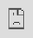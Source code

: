 ```yaml
---
layout: post
title:  "0042: Part 1 - Using IFTTT on a Pixel or Android Phone"
permalink: /0042/
date: 2020-01-29
author: "Steven B. Combs, Ph.D."
category:
  - podcast
tags:
  - ifttt
  - automation
  - pixelphone
  - android
  - automation
---
```


This is part one of a three-part series on the use of the free service IFTTT to automate actions on the Pixel Phone, Google Assistant, or G Suite. In this episode we begin using IFTTT with our Pixel or Android phones. If you really want to up your Pixel-powered game, learn how to create IFTTT applets to automate functions on your phone.

The three-part series includes:

1. [Part 1 - Using IFTTT on a Pixel or Android Phone](/0042)
2. [Part 2 - Using IFTTT with the Google Assistant](/0043) - Coming soon
3. [Part 3 - Using IFTTT with G Suite applications](/0044) - Coming soon

## Episode Download

[Download Episode](https://s3-us-west-2.amazonaws.com/anchor-audio-bank/staging/2020-01-30/2c4ad09efd07fdc771488c796bd9ca21.m4a)

## Listen Now

<p><iframe src="https://anchor.fm/pixelpowerpodcast/embed/episodes/0042-Part-1---Using-IFTTT-on-a-Pixel-or-Android-Phone-eah9a1" height="98px" width="500px" frameborder="0" scrolling="no"></iframe></p>

<div style="padding-top:19.6%;background-color: white;">
  <p><iframe src="https://anchor.fm/pixelpowerpodcast/embed/episodes/0042-Part-1---Using-IFTTT-on-a-Pixel-or-Android-Phone-eah9a1" frameborder="0" scrolling="no"
    style="position:absolute;top:0;left:0;width:100%;height:100%;"></iframe></p>
</div>

![Episode Album Art](/images/album-art/2020/0042.png)

## Show Notes

### Introduction

Sorry for the couple of days delay. Flu bug got me!

If you are not familiar with IFTTT, here's a quick introduction:

1. Cloud service used to automate actions.
2. Create applets from various services.
3. It's free! Businesses pay to have their devices connected.
4. Only drawback is the lack of complex applets.
5. Numerous devices and services offered.

You create applets from triggers and actions or select from a huge library of applets created and shared by other users. You should browse the library just to see what's possible and generate ideas for your own applets. We'll take a look at some toward the end of this segment.

### IFTTT Android services

IFTTT includes five services specific to Android phones as shown in the image below:

![IFTTT Android services](/images/posts/2020-01-29-0042/ifttt-android-services.png)

In order for these services to work, install the [IFTTT app](https://play.google.com/store/apps/details?id=com.ifttt.ifttt&hl=en_US) from the Google Play Store.

Services can provide both actions and triggers and some will only include one or the other. I will discuss both but below is an overview screenshot:

![](/images/posts/2020-01-29-0042/ifttt-android-actions-1.png)
![](/images/posts/2020-01-29-0042/ifttt-android-actions-2.png)

#### Service 1 - Android Battery

This service provides triggers based on the battery status of the phone.

Triggers include:

* Battery drops below 15%
* Device is plugged in
* Device is unplugged

#### Service 2 - Android Device

This service provides both triggers and actions based on phone actions.

Triggers include:

* Notification received
* Notification received from a specific app
* Connects to a Bluetooth device
* Disconnects from a Bluetooth device
* Connects to any WiFi network
* Disconnects from any WiFi network
* Connects or disconnects from any WiFi network
* Connects to a specific WiFi network
* Disconnects to a specific WiFi network
* Connects or disconnects from a specific WiFi network

Actions include:

* Update device wallpaper
* Play a specific song
* Play music
* Launch Google Maps Navigation
* Mute ringtone
* Set ringtone volume
* Turn on Bluetooth
* Turn off Bluetooth
* Turn on WiFi
* Turn off WiFi

#### Service 3 - Android Phone Call

This service provides both triggers based on phone calls.

Triggers include:

* Any phone call placed
* Any phone call answered
* Any phone call missed
* Phone call placed to a specific number
* Phone call answered from a specific number
* Phone call missed from a specific number

#### Service 4 - Android Photos

This service provides triggers based on photos.

Triggers include:

* Any new photo
* New screenshot
* New photo taken in area

#### Service 5 - Android SMS

This service provides triggers and actions based on SMS send or receipt.

Triggers include:

* Any new SMES received
* Any new SMS sent
* New SMS receive from phone number
* New SMS sent to phone number
* New SMS received matches search
* New SMS sent matches search

### Suggested Applets or Applications

Now that we know what actions are triggers are available, what are some recommended applets? Here are some I think you might find valuable with your Pixel Phone:

* Turn off security cameras when Pixel Phone connects to home WiFi
* Automatically update the Pixel Phone wallpaper with NASA's astronomy of the day image
* Automatically backup SMS messages received or sent to a Google sheet
* Mute your phone when a meeting begins in Google Calendar (and turn it back on afterward with another applet)
* Locate your Pixel Phone with your Google Home Hub
* Send an SMS to your phone that increases the ringtone to 100% (when you lose your phone) - you will need to provide _Do Not Disturb_ access to the IFTTT app
* Turn off WiFi when you leave home
* Keep a log of specific calls that you receive from a specific number (spouse, work, etc.)
* Mute your Pixel Phone at a specific time (bedtime)
* Preview a Picture taken on your Pixel Phone on a your Wear OS device
* Upload Pixel Phone screen shots to Google Drive
* Blink your smart-home lights when you have a missed Pixel Phone call
* Receive a notification on your Pixel Phone when it starts to snow (or rain)
* Pause audio on Sonos when you receive a phone call
* Use Google Assistant devices to find your phone
* Send a text to someone when you enter a specific geographical area

And that's just a smattering of option designed to get you thinking about ways you can use IFTTT on your Pixel Phone to automate routine tasks or just have some phone.

In the next episode we will look at using the IFTTT service with the Google Assistant for even more useful applets.

If have an IFTTT routine you would like to share, send them to me via [email](steven@pixelpowerpodcast.com) or post them on the [Pixel Power Podcast Subreddit](https://www.reddit.com/r/pixelpowerpodcast/) as a reply to this episode's post.

<hr>

### Addendum

1. Google Assistant: Continued conversations were wrecking our Google Hubs experience in the home.
2. [YouTube Music](https://music.youtube.com): We're on a one month trial (includes ad free YouTube).
4. [Google Drive](https://drive.google.com): Progressive web app (install from URL). Google seems to preparing for a day when Chrome OS apps are now more and use the more crossfunctional PWAs which allow extensions (such as TextExpander) to work within the apps.
5. [Messages](https://messages.google.com/): Also a progressive web app (ran into this one by accident) on my work Mac.
6. Crostini: On-screen keyboard doesn't work, but we do get a polite notification that seems to indicate it is coming.
7. Crostini: Error updating Crostini in latest version of Chrome OS beta version 80 when using `sudo apt update` because signature keys not renewed. It's [a known issue](https://support.google.com/chromebook/thread/26548757?hl=en).
8. Crostini: I was able to get the latest version of the Arduino IDE running on my Pixelbook and Pixel Slate. It even connects to the Arduino and you can upload code. Read the [blog post](https://www.stevencombs.com/arduino/2020/01/20/arduino-on-chromeos.html) to learn how and watch the video below to see it in action.

    <iframe width="560" height="315" src="https://www.youtube.com/embed/hAuv_M3l_ag" frameborder="0" allow="accelerometer; autoplay; encrypted-media; gyroscope; picture-in-picture" allowfullscreen></iframe>

10. [Google Store](https://store.google.com): Daughter had a good experience getting her Pixel 3 phone replaced after random shutdowns issue.
11. [OBS Studio](https://obsproject.com/): Speaking of video, I've found an amazing free application to produce multi-camera videos. Plans to use to supplment the podcast (although 4 above is already a good example).
12. [OBS Studio](https://obsproject.com/): Want to capture Chrome OS screen from a device into application. First solution was a bust. Hopefully I can find something. Let me know if you have ideas.
13. [Podcast Web Site](https://www.pixelpowerpodcast.com): Still working on transfering past episodes to the new web site and hope you are enjoying the new format. Let me know.

## Feeback

Use the following methods to share feedack on this episode:

* Send an email to <steven@pixelpowerpodcast.com>
* Leave a voice message by clicking [here](https://anchor.fm/pixelpowerpodcast/message)
* Join the conversation on [Reddit](https://www.reddit.com/r/pixelpowerpodcast/)
* Tweet using [#pixelpowerpodcast](https://twitter.com/search?q=%23pixelpowerpodcast&src=typed_query)
